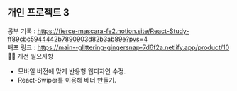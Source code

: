 ## 개인 프로젝트 3

공부 기록 : https://fierce-mascara-fe2.notion.site/React-Study-ff89cbc5944442b7890903d82b3ab89e?pvs=4 <br>
배포 링크 : https://main--glittering-gingersnap-7d6f2a.netlify.app/product/10
🙇‍♂️ 개선 필요사항 <br>
- 모바일 버전에 맞게 반응형 웹디자인 수정.
- React-Swiper를 이용해 배너 만들기.
